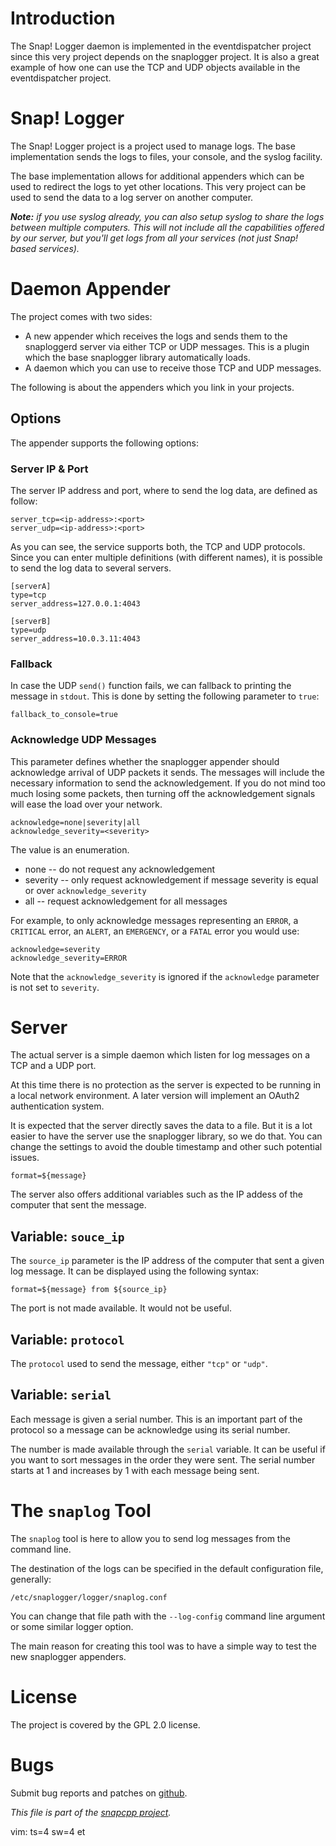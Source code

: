 
# Introduction

The Snap! Logger daemon is implemented in the eventdispatcher project
since this very project depends on the snaplogger project. It is also
a great example of how one can use the TCP and UDP objects available
in the eventdispatcher project.

# Snap! Logger

The Snap! Logger project is a project used to manage logs. The base
implementation sends the logs to files, your console, and the syslog
facility.

The base implementation allows for additional appenders which can be
used to redirect the logs to yet other locations. This very project
can be used to send the data to a log server on another computer.

_**Note:** if you use syslog already, you can also setup syslog to share
the logs between multiple computers. This will not include all the
capabilities offered by our server, but you'll get logs from all
your services (not just Snap! based services)._

# Daemon Appender

The project comes with two sides:

* A new appender which receives the logs and sends them to the snaploggerd
  server via either TCP or UDP messages. This is a plugin which the base
  snaplogger library automatically loads.
* A daemon which you can use to receive those TCP and UDP messages.

The following is about the appenders which you link in your projects.

## Options

The appender supports the following options:

### Server IP & Port

The server IP address and port, where to send the log data, are defined
as follow:

    server_tcp=<ip-address>:<port>
    server_udp=<ip-address>:<port>

As you can see, the service supports both, the TCP and UDP protocols.
Since you can enter multiple definitions (with different names), it
is possible to send the log data to several servers.

    [serverA]
    type=tcp
    server_address=127.0.0.1:4043

    [serverB]
    type=udp
    server_address=10.0.3.11:4043

### Fallback

In case the UDP `send()` function fails, we can fallback to printing the
message in `stdout`. This is done by setting the following parameter to
`true`:

    fallback_to_console=true

### Acknowledge UDP Messages

This parameter defines whether the snaplogger appender should acknowledge
arrival of UDP packets it sends. The messages will include the necessary
information to send the acknowledgement. If you do not mind too much losing
some packets, then turning off the acknowledgement signals will ease the
load over your network.

    acknowledge=none|severity|all
    acknowledge_severity=<severity>

The value is an enumeration.

* none -- do not request any acknowledgement
* severity -- only request acknowledgement if message severity is equal or
  over `acknowledge_severity`
* all -- request acknowledgement for all messages

For example, to only acknowledge messages representing an `ERROR`, a
`CRITICAL` error, an `ALERT`, an `EMERGENCY`, or a `FATAL` error you
would use:

    acknowledge=severity
    acknowledge_severity=ERROR

Note that the `acknowledge_severity` is ignored if the `acknowledge`
parameter is not set to `severity`.


# Server

The actual server is a simple daemon which listen for log messages on a
TCP and a UDP port.

At this time there is no protection as the server is expected to be running
in a local network environment. A later version will implement an OAuth2
authentication system.

It is expected that the server directly saves the data to a file. But it
is a lot easier to have the server use the snaplogger library, so we do
that. You can change the settings to avoid the double timestamp and other
such potential issues.

    format=${message}

The server also offers additional variables such as the IP addess of the
computer that sent the message.

## Variable: `souce_ip`

The `source_ip` parameter is the IP address of the computer that sent a
given log message. It can be displayed using the following syntax:

    format=${message} from ${source_ip}

The port is not made available. It would not be useful.

## Variable: `protocol`

The `protocol` used to send the message, either `"tcp"` or `"udp"`.

## Variable: `serial`

Each message is given a serial number. This is an important part of the
protocol so a message can be acknowledge using its serial number.

The number is made available through the `serial` variable. It can be
useful if you want to sort messages in the order they were sent. The
serial number starts at 1 and increases by 1 with each message being
sent.


# The `snaplog` Tool

The `snaplog` tool is here to allow you to send log messages from the
command line.

The destination of the logs can be specified in the default configuration
file, generally:

    /etc/snaplogger/logger/snaplog.conf

You can change that file path with the `--log-config` command line argument
or some similar logger option.

The main reason for creating this tool was to have a simple way to test the
new snaplogger appenders.


# License

The project is covered by the GPL 2.0 license.


# Bugs

Submit bug reports and patches on
[github](https://github.com/m2osw/eventdispatcher/issues).


_This file is part of the [snapcpp project](https://snapwebsites.org/)._

vim: ts=4 sw=4 et
